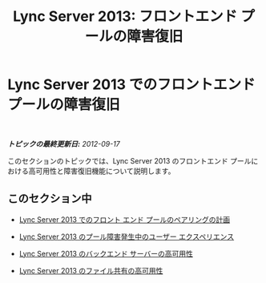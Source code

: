 ﻿---
title: 'Lync Server 2013: フロントエンド プールの障害復旧'
TOCTitle: フロントエンド プールの障害復旧
ms:assetid: 299cec23-35b4-4337-8f9a-2a57edd9c68b
ms:mtpsurl: https://technet.microsoft.com/ja-jp/library/JJ688005(v=OCS.15)
ms:contentKeyID: 49886890
ms.date: 05/19/2016
mtps_version: v=OCS.15
ms.translationtype: HT
---

# Lync Server 2013 でのフロントエンド プールの障害復旧

 

_**トピックの最終更新日:** 2012-09-17_

このセクションのトピックでは、Lync Server 2013 のフロントエンド プールにおける高可用性と障害復旧機能について説明します。

## このセクション中

  - [Lync Server 2013 でのフロント エンド プールのペアリングの計画](lync-server-2013-planning-for-front-end-pool-pairing.md)

  - [Lync Server 2013 のプール障害発生中のユーザー エクスペリエンス](lync-server-2013-user-experience-during-pool-failure.md)

  - [Lync Server 2013 のバックエンド サーバーの高可用性](lync-server-2013-back-end-server-high-availability.md)

  - [Lync Server 2013 のファイル共有の高可用性](lync-server-2013-file-sharing-high-availability.md)

